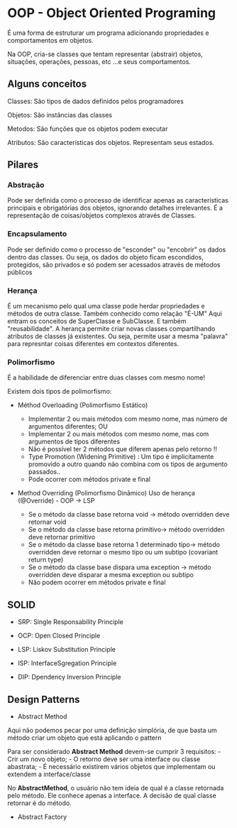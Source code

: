 # OOP - Object Oriented Programing

É uma forma de estruturar um programa adicionando propriedades e comportamentos em objetos.

Na OOP, cria-se classes que tentam representar (abstrair) objetos, situações, operações, pessoas, etc ...e seus comportamentos. 

## Alguns conceitos

Classes: São tipos de dados definidos pelos programadores

Objetos: São instâncias das classes

Metodos: São funções que os objetos podem executar

Atributos: São características dos objetos. Representam seus estados.

## Pilares

### Abstração
Pode ser definida como o processo de identificar apenas as características principais e obrigatórias dos objetos, ignorando detalhes irrelevantes.
É a representação de coisas/objetos complexos através de Classes.

### Encapsulamento
Pode ser definido como o processo de "esconder" ou "encobrir" os dados dentro das classes. Ou seja, os dados do objeto ficam escondidos, protegidos, são privados e só podem ser acessados através de métodos públicos

### Herança
É um mecanismo pelo qual uma classe pode herdar propriedades e métodos de outra classe. Também conhecido como relação "É-UM"
Aqui entram os conceitos de SuperClasse e SubClasse. E também "reusabilidade".
A herança permite criar novas classes compartilhando atributos de classes já existentes. Ou seja, permite usar a mesma "palavra" para represntar coisas diferentes em contextos diferentes.

### Polimorfismo
É a habilidade de diferenciar entre duas classes com mesmo nome!

Existem dois tipos de polimorfismo:

- Méthod Overloading (Polimorfismo Estático)
    - Implementar 2 ou mais métodos com mesmo nome, mas número de argumentos diferentes; OU
    - Implementar 2 ou mais métodos com mesmo nome, mas com argumentos de tipos diferentes
    - Não é possível ter 2 métodos que diferem apenas pelo retorno !!
    - Type Promotion (Widening Primitive) : Um tipo é implicitamente promovido a outro quando não combina com os tipos de argumento passados..
    - Pode ocorrer com métodos private e final

- Method Overriding (Polimorfismo Dinâmico) 
Uso de herança (@Override) - OOP -> LSP
    -  Se o método da classe base retorna void ->  método overridden deve retornar void
    - Se o método da classe base retorna primitivo->  método overridden deve retornar primitivo
    - Se o método da classe base retorna 1 determinado tipo->  método overridden deve retornar o mesmo tipo ou um subtipo (covariant return type)
    - Se o método da classe base dispara uma exception ->  método overridden deve disparar a mesma exception ou subtipo
    - Não podem ocorrer em métodos private e final




## SOLID

- SRP: Single Responsability Principle

- OCP: Open Closed Principle

- LSP: Liskov Substitution Principle

- ISP: InterfaceSgregation Principle

- DIP: Dpendency Inversion Principle 



## Design Patterns

- Abstract Method

Aqui não podemos pecar por uma definição simplória, de que basta um método criar um objeto que está aplicando o pattern

Para  ser considerado **Abstract Method** devem-se cumprir 3 requisitos:
    - Crir um novo objeto;
    - O retorno deve ser uma interface ou classe abastrata;
    - É necessário existirem vários objetos que implementam ou extendem a interface/classe

No **AbstractMethod**, o usuário não tem ideia de qual é a classe retornada pelo método. Ele conhece apenas a interface. A decisão de qual classe retornar é do método.

- Abstract Factory